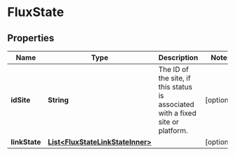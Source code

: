

# FluxState


## Properties

| Name | Type | Description | Notes |
|------------ | ------------- | ------------- | -------------|
|**idSite** | **String** | The ID of the site, if this status is associated with a fixed site or platform. |  [optional] |
|**linkState** | [**List&lt;FluxStateLinkStateInner&gt;**](FluxStateLinkStateInner.md) |  |  [optional] |



